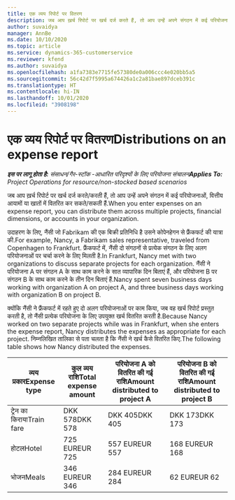 ```yaml
---
title: एक व्यय रिपोर्ट पर वितरण
description: जब आप ख़र्च रिपोर्ट पर खर्च दर्ज करते हैं, तो आप उन्हें अपने संगठन में कई परियोजनाओं, वित्तीय आयामों या खातों में वितरित कर सकते हैं.
author: suvaidya
manager: AnnBe
ms.date: 10/10/2020
ms.topic: article
ms.service: dynamics-365-customerservice
ms.reviewer: kfend
ms.author: suvaidya
ms.openlocfilehash: a1fa7383e7715fe57380de0a006ccc4e020bb5a5
ms.sourcegitcommit: 56c42d7f5995a674426a1c2a81bae897dceb391c
ms.translationtype: HT
ms.contentlocale: hi-IN
ms.lasthandoff: 10/01/2020
ms.locfileid: "3908198"
---
```

# <a name="distributions-on-an-expense-report"></a><span data-ttu-id="ea74e-103">एक व्यय रिपोर्ट पर वितरण</span><span class="sxs-lookup"><span data-stu-id="ea74e-103">Distributions on an expense report</span></span>

<span data-ttu-id="ea74e-104">_**इस पर लागू होता है:** संसाधन/गैर-स्टॉक -आधारित परिदृश्यों के लिए परियोजना संचालन_</span><span class="sxs-lookup"><span data-stu-id="ea74e-104">_**Applies To:** Project Operations for resource/non-stocked based scenarios_</span></span>

<span data-ttu-id="ea74e-105">जब आप ख़र्च रिपोर्ट पर खर्च दर्ज करते/करती हैं, तो आप उन्हें अपने संगठन में कई परियोजनाओं, वित्तीय आयामों या खातों में वितरित कर सकते/सकती हैं.</span><span class="sxs-lookup"><span data-stu-id="ea74e-105">When you enter expenses on an expense report, you can distribute them across multiple projects, financial dimensions, or accounts in your organization.</span></span>

<span data-ttu-id="ea74e-106">उदाहरण के लिए, नैंसी जो Fabrikam की एक बिक्री प्रतिनिधि है उसने कोपेनहेगन से फ्रैंकफर्ट की यात्रा की.</span><span class="sxs-lookup"><span data-stu-id="ea74e-106">For example, Nancy, a Fabrikam sales representative, traveled from Copenhagen to Frankfurt.</span></span> <span data-ttu-id="ea74e-107">फ्रैंकफर्ट में, नैंसी दो संगठनों से प्रत्येक संगठन के लिए अलग परियोजनाओं पर चर्चा करने के लिए मिलती है.</span><span class="sxs-lookup"><span data-stu-id="ea74e-107">In Frankfurt, Nancy met with two organizations to discuss separate projects for each organization.</span></span> <span data-ttu-id="ea74e-108">नैंसी ने परियोजना A पर संगठन A के साथ काम करने के सात व्यापारिक दिन बिताएं हैं, और परियोजना B पर संगठन B के साथ काम करने के तीन दिन बिताएं हैं.</span><span class="sxs-lookup"><span data-stu-id="ea74e-108">Nancy spent seven business days working with organization A on project A, and three business days working with organization B on project B.</span></span>

<span data-ttu-id="ea74e-109">क्योंकि नैंसी ने फ्रैंकफर्ट में रहते हुए दो अलग परियोजनाओं पर काम किया, जब वह खर्च रिपोर्ट प्रस्तुत करती है, तो नैंसी प्रत्येक परियोजना के लिए उपयुक्त खर्च वितरित करती है.</span><span class="sxs-lookup"><span data-stu-id="ea74e-109">Because Nancy worked on two separate projects while was in Frankfurt, when she enters the expense report, Nancy distributes the expenses as appropriate for each project.</span></span> <span data-ttu-id="ea74e-110">निम्नलिखित तालिका से पता चलता है कि नैंसी ने खर्च कैसे वितरित किए.</span><span class="sxs-lookup"><span data-stu-id="ea74e-110">The following table shows how Nancy distributed the expenses.</span></span>

| <span data-ttu-id="ea74e-111">व्यय प्रकार</span><span class="sxs-lookup"><span data-stu-id="ea74e-111">Expense type</span></span> | <span data-ttu-id="ea74e-112">कुल व्यय राशि</span><span class="sxs-lookup"><span data-stu-id="ea74e-112">Total expense amount</span></span> | <span data-ttu-id="ea74e-113">परियोजना A को वितरित की गई राशि</span><span class="sxs-lookup"><span data-stu-id="ea74e-113">Amount distributed to project A</span></span> | <span data-ttu-id="ea74e-114">परियोजना B को वितरित की गई राशि</span><span class="sxs-lookup"><span data-stu-id="ea74e-114">Amount distributed to project B</span></span> |
|--------------|----------------------|---------------------------------|---------------------------------|
| <span data-ttu-id="ea74e-115">ट्रेन का किराया</span><span class="sxs-lookup"><span data-stu-id="ea74e-115">Train fare</span></span>   | <span data-ttu-id="ea74e-116">DKK 578</span><span class="sxs-lookup"><span data-stu-id="ea74e-116">DKK 578</span></span>              | <span data-ttu-id="ea74e-117">DKK 405</span><span class="sxs-lookup"><span data-stu-id="ea74e-117">DKK 405</span></span>                         | <span data-ttu-id="ea74e-118">DKK 173</span><span class="sxs-lookup"><span data-stu-id="ea74e-118">DKK 173</span></span>                         |
| <span data-ttu-id="ea74e-119">होटल</span><span class="sxs-lookup"><span data-stu-id="ea74e-119">Hotel</span></span>        | <span data-ttu-id="ea74e-120">725 EUR</span><span class="sxs-lookup"><span data-stu-id="ea74e-120">EUR 725</span></span>              | <span data-ttu-id="ea74e-121">557 EUR</span><span class="sxs-lookup"><span data-stu-id="ea74e-121">EUR 557</span></span>                         | <span data-ttu-id="ea74e-122">168 EUR</span><span class="sxs-lookup"><span data-stu-id="ea74e-122">EUR 168</span></span>                         |
| <span data-ttu-id="ea74e-123">भोजन</span><span class="sxs-lookup"><span data-stu-id="ea74e-123">Meals</span></span>        | <span data-ttu-id="ea74e-124">346 EUR</span><span class="sxs-lookup"><span data-stu-id="ea74e-124">EUR 346</span></span>              | <span data-ttu-id="ea74e-125">284 EUR</span><span class="sxs-lookup"><span data-stu-id="ea74e-125">EUR 284</span></span>                         | <span data-ttu-id="ea74e-126">62 EUR</span><span class="sxs-lookup"><span data-stu-id="ea74e-126">EUR 62</span></span>                          |
